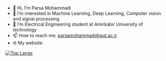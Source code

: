 - 👋 Hi, I’m Parsa Mohammadi
- 👀 I’m interested in Machine Learning, Deep Learning, Computer vision and signal processing
- :closed_book: I’m Electrical Engineering student at Amirkabir University of technology
- 📫 How to reach me: parsamohammadi@aut.ac.ir
- :globe_with_meridians: My website: 

[![Top Langs](https://github-readme-stats.vercel.app/api/top-langs/?username=anuraghazra&layout=compact)](https://github.com/anuraghazra/github-readme-stats)
